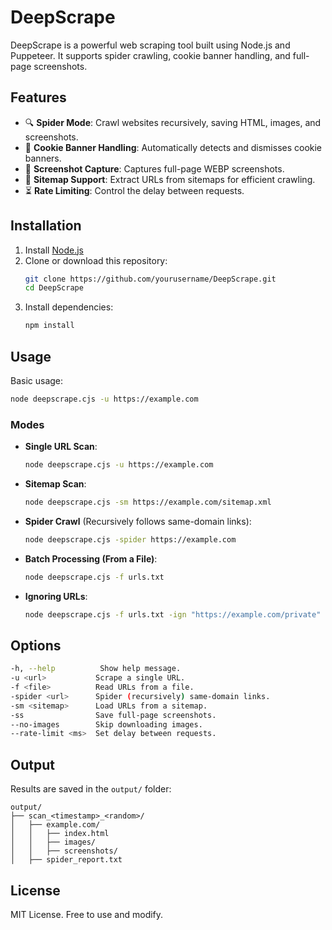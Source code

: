 # DeepScrape

DeepScrape is a powerful web scraping tool built using Node.js and Puppeteer. It supports spider crawling, cookie banner handling, and full-page screenshots.

## Features

- 🔍 **Spider Mode**: Crawl websites recursively, saving HTML, images, and screenshots.
- 🍪 **Cookie Banner Handling**: Automatically detects and dismisses cookie banners.
- 📸 **Screenshot Capture**: Captures full-page WEBP screenshots.
- 📂 **Sitemap Support**: Extract URLs from sitemaps for efficient crawling.
- ⏳ **Rate Limiting**: Control the delay between requests.

## Installation

1. Install [Node.js](https://nodejs.org/)
2. Clone or download this repository:
   ```sh
   git clone https://github.com/yourusername/DeepScrape.git
   cd DeepScrape
   ```
3. Install dependencies:
   ```sh
   npm install
   ```

## Usage

Basic usage:

```sh
node deepscrape.cjs -u https://example.com
```

### **Modes**

- **Single URL Scan**:

  ```sh
  node deepscrape.cjs -u https://example.com
  ```

- **Sitemap Scan**:

  ```sh
  node deepscrape.cjs -sm https://example.com/sitemap.xml
  ```

- **Spider Crawl** (Recursively follows same-domain links):

  ```sh
  node deepscrape.cjs -spider https://example.com
  ```

- **Batch Processing (From a File)**:

  ```sh
  node deepscrape.cjs -f urls.txt
  ```

- **Ignoring URLs**:
  ```sh
  node deepscrape.cjs -f urls.txt -ign "https://example.com/private"
  ```

## Options

```sh
-h, --help          Show help message.
-u <url>           Scrape a single URL.
-f <file>          Read URLs from a file.
-spider <url>      Spider (recursively) same-domain links.
-sm <sitemap>      Load URLs from a sitemap.
-ss                Save full-page screenshots.
--no-images        Skip downloading images.
--rate-limit <ms>  Set delay between requests.
```

## Output

Results are saved in the `output/` folder:

```
output/
├── scan_<timestamp>_<random>/
│   ├── example.com/
│   │   ├── index.html
│   │   ├── images/
│   │   ├── screenshots/
│   ├── spider_report.txt
```

## License

MIT License. Free to use and modify.
